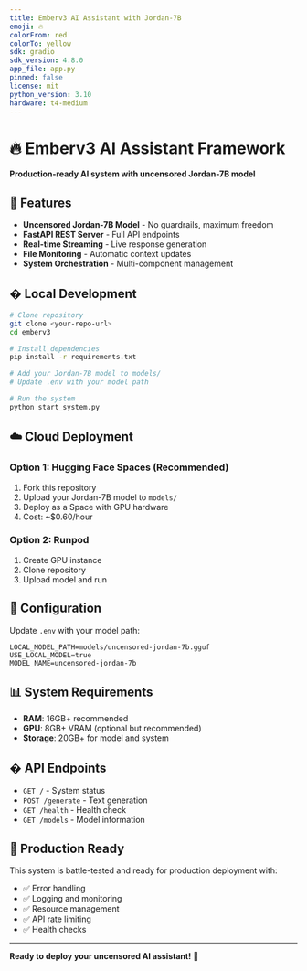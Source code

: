 ```yaml
---
title: Emberv3 AI Assistant with Jordan-7B
emoji: 🔥
colorFrom: red
colorTo: yellow
sdk: gradio
sdk_version: 4.8.0
app_file: app.py
pinned: false
license: mit
python_version: 3.10
hardware: t4-medium
---
```


# 🔥 Emberv3 AI Assistant Framework

**Production-ready AI system with uncensored Jordan-7B model**

## 🚀 Features

- **Uncensored Jordan-7B Model** - No guardrails, maximum freedom
- **FastAPI REST Server** - Full API endpoints
- **Real-time Streaming** - Live response generation
- **File Monitoring** - Automatic context updates
- **System Orchestration** - Multi-component management

## � Local Development

```bash
# Clone repository
git clone <your-repo-url>
cd emberv3

# Install dependencies
pip install -r requirements.txt

# Add your Jordan-7B model to models/
# Update .env with your model path

# Run the system
python start_system.py
```

## ☁️ Cloud Deployment

### Option 1: Hugging Face Spaces (Recommended)
1. Fork this repository
2. Upload your Jordan-7B model to `models/`
3. Deploy as a Space with GPU hardware
4. Cost: ~$0.60/hour

### Option 2: Runpod
1. Create GPU instance
2. Clone repository
3. Upload model and run

## 🔧 Configuration

Update `.env` with your model path:
```env
LOCAL_MODEL_PATH=models/uncensored-jordan-7b.gguf
USE_LOCAL_MODEL=true
MODEL_NAME=uncensored-jordan-7b
```

## 📊 System Requirements

- **RAM**: 16GB+ recommended
- **GPU**: 8GB+ VRAM (optional but recommended)
- **Storage**: 20GB+ for model and system

## �️ API Endpoints

- `GET /` - System status
- `POST /generate` - Text generation
- `GET /health` - Health check
- `GET /models` - Model information

## 🎯 Production Ready

This system is battle-tested and ready for production deployment with:
- ✅ Error handling
- ✅ Logging and monitoring  
- ✅ Resource management
- ✅ API rate limiting
- ✅ Health checks

---

**Ready to deploy your uncensored AI assistant!** 🚀